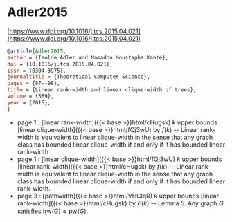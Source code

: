 # Adler2015

[https://www.doi.org/10.1016/j.tcs.2015.04.021](https://www.doi.org/10.1016/j.tcs.2015.04.021)

```bibtex
@article{Adler2015,
author = {Isolde Adler and Mamadou Moustapha Kanté},
doi = {10.1016/j.tcs.2015.04.021},
issn = {0304-3975},
journaltitle = {Theoretical Computer Science},
pages = {87--98},
title = {Linear rank-width and linear clique-width of trees},
volume = {589},
year = {2015},
}
```
* page 1 : [linear rank-width]({{< base >}}html/cHugsk) $k$ upper bounds [linear clique-width]({{< base >}}html/fQj3wU) by $f(k)$ -- Linear rank-width is equivalent to linear clique-width in the sense that any graph class has bounded linear clique-width if and only if it has bounded linear rank-width.
* page 1 : [linear clique-width]({{< base >}}html/fQj3wU) $k$ upper bounds [linear rank-width]({{< base >}}html/cHugsk) by $f(k)$ -- Linear rank-width is equivalent to linear clique-width in the sense that any graph class has bounded linear clique-width if and only if it has bounded linear rank-width.
* page 3 : [pathwidth]({{< base >}}html/VHClqR) $k$ upper bounds [linear rank-width]({{< base >}}html/cHugsk) by $\mathcal O(k)$ -- Lemma 5. Any graph $G$ satisfies $\mathrm{lrw}(G) \le \mathrm{pw}(G)$.